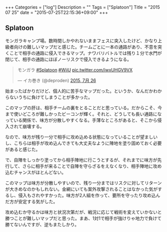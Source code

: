 +++
Categories = ["log"]
Description = ""
Tags = ["Splatoon"]
Title = "2015 07 25"
date = "2015-07-25T22:15:36+09:00"
+++

## Splatoon
モンガラキャンプ場。数時間しかやれないままフェスに突入したけど、かなり上級者向けの難しいマップだと感じた。チームごとに一本の通路があり、不意を突くことで相手の通路に侵入できるマップ。ナワバリバトルでは残り１分で水門が閉じて、相手の通路にほぼノーリスクで侵入できるようになる。

<blockquote class="twitter-tweet" lang="ja"><p lang="ja" dir="ltr">モンガラ <a href="https://twitter.com/hashtag/Splatoon?src=hash">#Splatoon</a> <a href="https://twitter.com/hashtag/WiiU?src=hash">#WiiU</a> <a href="http://t.co/iwxUHGV9VX">pic.twitter.com/iwxUHGV9VX</a></p>&mdash; イカ巻き (@deproden) <a href="https://twitter.com/deproden/status/625123520817659904">2015, 7月 26</a></blockquote>
<script async src="//platform.twitter.com/widgets.js" charset="utf-8"></script>

始まったばかりだけど、個人的に苦手なマップだった。というか、なんだかわからないうちに負けてしまうことが多かった。

このマップの肝は、相手チームの裏をとることだと思っている。だからこそ、今まで使いどころが難しかったビーコンが輝く。それと、どうしても長い通路になっている関係で、味方が分散しやすくなる。手薄なところがあると、そこから侵入されて崩壊する。

なので、味方が残り一分で相手に攻め込める状態になっていることが望ましいし、こちらは相手が攻め込んできても大丈夫なように陣地を塗り固めておく必要があると感じた。

で、自陣をしっかり塗ってから相手陣地に行こうとするが、それまでに味方が先行して、さらに相手が来ることで自陣を守らざるをえなくなり、相手陣地に攻め込むチャンスがほとんどない。

このマップは味方が分散しやすいので、残り一分まではリスクに対してリターンが大きめなのかもしれない。金網にいても案外攻撃されることはなかった気がするし、侵入もされやすかった。味方が2人組を作って、要所を守ったり攻め込んだ方が安定する気がした。

攻め込むか守るかは味方と状況次第だが、戦況に応じて戦術を変えていかないと勝つことが難しいマップだと思った。まあ、1対1で相手が強けりゃ地力で負けて勝てないんですが、逆もまたしかり。